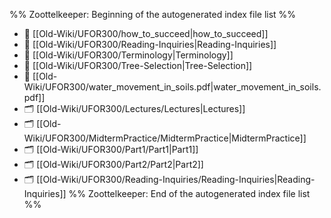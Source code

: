 %% Zoottelkeeper: Beginning of the autogenerated index file list  %%
- 📄 [[Old-Wiki/UFOR300/how_to_succeed|how_to_succeed]]
- 📄 [[Old-Wiki/UFOR300/Reading-Inquiries|Reading-Inquiries]]
- 📄 [[Old-Wiki/UFOR300/Terminology|Terminology]]
- 📄 [[Old-Wiki/UFOR300/Tree-Selection|Tree-Selection]]
- 📄 [[Old-Wiki/UFOR300/water_movement_in_soils.pdf|water_movement_in_soils.pdf]]
- 🗂️ [[Old-Wiki/UFOR300/Lectures/Lectures|Lectures]]
- 🗂️ [[Old-Wiki/UFOR300/MidtermPractice/MidtermPractice|MidtermPractice]]
- 🗂️ [[Old-Wiki/UFOR300/Part1/Part1|Part1]]
- 🗂️ [[Old-Wiki/UFOR300/Part2/Part2|Part2]]
- 🗂️ [[Old-Wiki/UFOR300/Reading-Inquiries/Reading-Inquiries|Reading-Inquiries]]
%% Zoottelkeeper: End of the autogenerated index file list  %%
